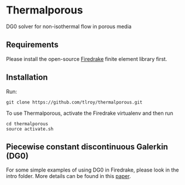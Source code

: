 # Thermalporous
DG0 solver for non-isothermal flow in porous media

## Requirements
Please install the open-source [Firedrake](https://www.firedrakeproject.org) finite element library first.

## Installation
Run:

    git clone https://github.com/tlroy/thermalporous.git

To use Thermalporous, activate the Firedrake virtualenv and then run

    cd thermalporous
    source activate.sh
## Piecewise constant discontinuous Galerkin (DG0)
For some simple examples of using DG0 in Firedrake, please look in the intro folder. More details can be found in this [paper](https://arxiv.org/abs/1902.00095).
